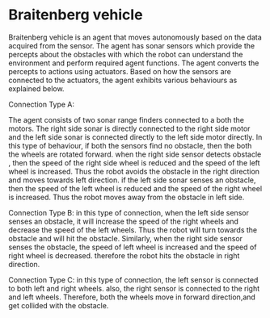 # Braitenberg vehicle

Braitenberg vehicle is an agent that moves autonomously based on the data acquired from the sensor. The
agent has sonar sensors which provide the percepts about the obstacles with which the robot can understand 
the environment and perform required agent functions. The agent converts the percepts to actions using 
actuators. Based on how the sensors are connected to the actuators, the agent
exhibits various behaviours as explained below.

Connection Type A:

The agent consists of two sonar range finders connected to a both the motors. The right side sonar is 
directly connected to the right side motor and the left side sonar is connected directly to the
left side motor directly. In this type of behaviour, if both the sensors find no obstacle, then the both
the wheels are rotated forward. when the right side sensor detects obstacle , then the speed of the 
right side wheel is reduced and the speed of the left wheel is increased. Thus the robot avoids the obstacle
in the right direction and moves towards left direction. if the left side sonar senses an obstacle, then
the speed of the left wheel is reduced and the speed of the right wheel is increased. Thus the robot moves
away from the obstacle in left side.

Connection Type B:
in this type of connection, when the left side sensor senses an obstacle, it will increase the speed of
the right wheels and decrease the speed of the left wheels. Thus the robot will turn towards the obstacle
and will hit the obstacle. Similarly, when the right side sensor senses the obstacle, the speed of left
wheel is increased and the speed of right wheel is decreased. therefore the robot hits the obstacle in 
right direction.

Connection Type C:
in this type of connection, the left sensor is connected to both left and right wheels. also, the right
sensor is connected to the right and left wheels. Therefore, both the wheels move in forward direction,and 
get collided with the obstacle.
